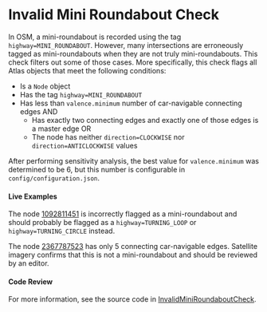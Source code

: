# Invalid Mini Roundabout Check 

In OSM, a mini-roundabout is recorded using the tag `highway=MINI_ROUNDABOUT`. However, many 
intersections are erroneously tagged as mini-roundabouts when they are not truly mini-roundabouts.
This check filters out some of those cases. More specifically, this check flags all Atlas objects that 
meet the following conditions:
 - Is a `Node` object
 - Has the tag `highway=MINI_ROUNDABOUT`
 - Has less than `valence.minimum` number of car-navigable connecting edges AND
     - Has exactly two connecting edges and exactly one of those edges is a master edge OR
     - The node has neither `direction=CLOCKWISE` nor `direction=ANTICLOCKWISE` values

After performing sensitivity analysis, the best value for `valence.minimum` was determined to be 6, 
but this number is configurable in `config/configuration.json`.

#### Live Examples

The node [1092811451](https://www.openstreetmap.org/node/1092811451) is incorrectly flagged as a 
mini-roundabout and should probably be flagged as a `highway=TURNING_LOOP` or 
`highway=TURNING_CIRCLE` instead. 

The node [2367787523](https://www.openstreetmap.org/node/2367787523) has only 5 connecting car-navigable
edges. Satellite imagery confirms that this is not a mini-roundabout and should be reviewed by an editor.

#### Code Review

For more information, see the source code in 
[InvalidMiniRoundaboutCheck](../../src/main/java/org/openstreetmap/atlas/checks/validation/points/InvalidMiniRoundaboutCheck.java).
